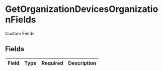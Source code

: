 # GetOrganizationDevicesOrganizationFields

Custom Fields


## Fields

| Field       | Type        | Required    | Description |
| ----------- | ----------- | ----------- | ----------- |